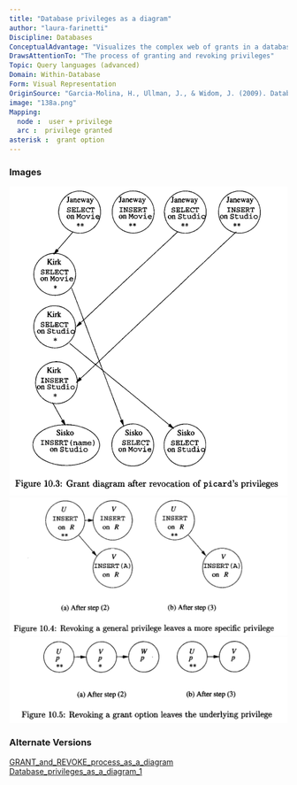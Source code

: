 ```yaml
---
title: "Database privileges as a diagram"
author: "laura-farinetti"
Discipline: Databases
ConceptualAdvantage: "Visualizes the complex web of grants in a database"
DrawsAttentionTo: "The process of granting and revoking privileges"
Topic: Query languages (advanced)
Domain: Within-Database
Form: Visual Representation
OriginSource: "Garcia-Molina, H., Ullman, J., & Widom, J. (2009). Database Systems: The Complete Book. 2 ed. Prentice Hall Press, Upper Saddle River, NJ, USA."
image: "138a.png"
Mapping:
  node :  user + privilege
  arc :  privilege granted
asterisk :  grant option
---
```

### Images
<img src="/assets/images/nm/138b.png" class="ui fluid bordered image">
<img src="/assets/images/nm/138c.png" class="ui fluid bordered image">
<img src="/assets/images/nm/138d.png" class="ui fluid bordered image">

### Alternate Versions
<a href="/nms/GRANT_and_REVOKE_process_as_a_diagram.html">GRANT_and_REVOKE_process_as_a_diagram</a>
<a href="/nms/Database_privileges_as_a_diagram_1.html">Database_privileges_as_a_diagram_1</a>
